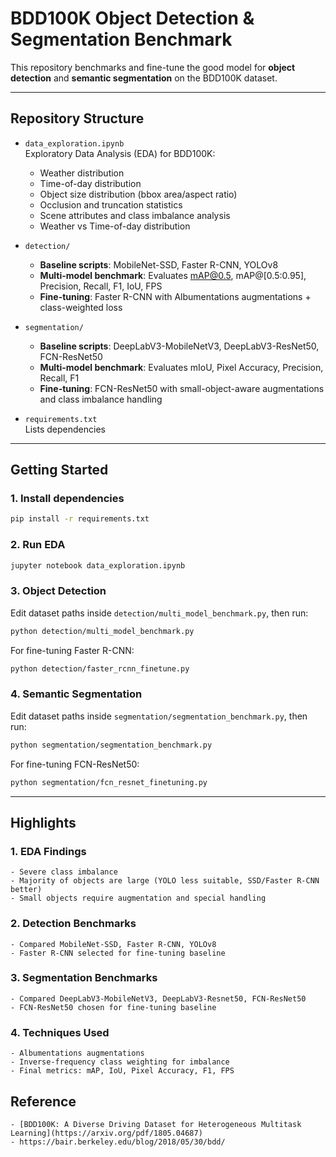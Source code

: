 # BDD100K Object Detection & Segmentation Benchmark

This repository benchmarks and fine-tune the good model for **object detection** and **semantic segmentation** on the BDD100K dataset.

---

## Repository Structure

- `data_exploration.ipynb`  
  Exploratory Data Analysis (EDA) for BDD100K:
  - Weather distribution  
  - Time-of-day distribution  
  - Object size distribution (bbox area/aspect ratio)  
  - Occlusion and truncation statistics  
  - Scene attributes and class imbalance analysis  
  - Weather vs Time-of-day distribution 

- `detection/`  
  - **Baseline scripts**: MobileNet-SSD, Faster R-CNN, YOLOv8  
  - **Multi-model benchmark**: Evaluates mAP@0.5, mAP@[0.5:0.95], Precision, Recall, F1, IoU, FPS  
  - **Fine-tuning**: Faster R-CNN with Albumentations augmentations + class-weighted loss

- `segmentation/`  
  - **Baseline scripts**: DeepLabV3-MobileNetV3, DeepLabV3-ResNet50, FCN-ResNet50  
  - **Multi-model benchmark**: Evaluates mIoU, Pixel Accuracy, Precision, Recall, F1  
  - **Fine-tuning**: FCN-ResNet50 with small-object-aware augmentations and class imbalance handling

- `requirements.txt`  
  Lists dependencies  

---

## Getting Started

### 1. Install dependencies
```bash
pip install -r requirements.txt
```

### 2. Run EDA
```bash
jupyter notebook data_exploration.ipynb
```

### 3. Object Detection
Edit dataset paths inside `detection/multi_model_benchmark.py`, then run:
```bash
python detection/multi_model_benchmark.py
```
For fine-tuning Faster R-CNN:
```bash
python detection/faster_rcnn_finetune.py
```

### 4. Semantic Segmentation
Edit dataset paths inside `segmentation/segmentation_benchmark.py`, then run:
```bash
python segmentation/segmentation_benchmark.py
```
For fine-tuning FCN-ResNet50:
```bash
python segmentation/fcn_resnet_finetuning.py
```

---

## Highlights
### 1. EDA Findings
    - Severe class imbalance
	- Majority of objects are large (YOLO less suitable, SSD/Faster R-CNN better)
	- Small objects require augmentation and special handling
### 2. Detection Benchmarks
	- Compared MobileNet-SSD, Faster R-CNN, YOLOv8
	- Faster R-CNN selected for fine-tuning baseline
### 3. Segmentation Benchmarks
	- Compared DeepLabV3-MobileNetV3, DeepLabV3-Resnet50, FCN-ResNet50
	- FCN-ResNet50 chosen for fine-tuning baseline
### 4. Techniques Used
	- Albumentations augmentations
	- Inverse-frequency class weighting for imbalance
	- Final metrics: mAP, IoU, Pixel Accuracy, F1, FPS
	
## Reference
	- [BDD100K: A Diverse Driving Dataset for Heterogeneous Multitask Learning](https://arxiv.org/pdf/1805.04687)
	- https://bair.berkeley.edu/blog/2018/05/30/bdd/
	

	

